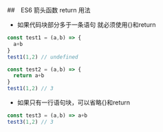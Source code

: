 ##　ES6 箭头函数 return 用法
+ 如果代码块部分多于一条语句 就必须使用{}和return
```js
const test1 = (a,b) => {
  a+b
}
test1(1,2) // undefined

const test2 = (a,b) => {
  return a+b
}
test1(1,2) // 3
```
+ 如果只有一行语句块，可以省略{}和return
```js
const test3 = (a,b) => a+b
test3(1,2) // 3
```